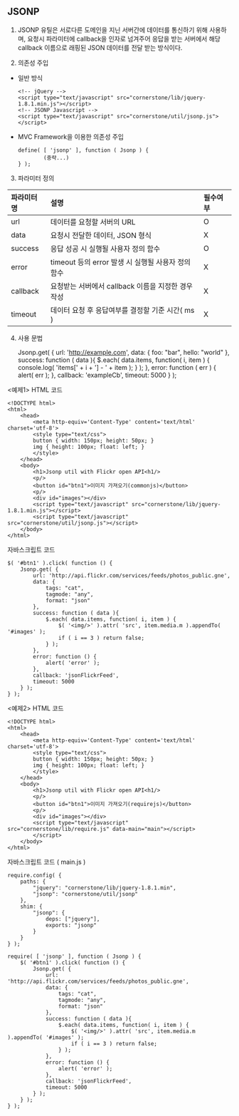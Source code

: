 <!--
layout: 'post'
section: 'Cornerstone Framework'
title: 'JSONP'
outline: 'JSONP'
date: '2012-11-16'
tagstr: 'utiltily'
order: '[5, 1, 3]'
thumbnail: '5.1.03.JSONP.png'
-->

JSONP
-----
1)	JSONP 유틸은 서로다른 도메인을 지닌 서버간에 데이터를 통신하기 위해 사용하며, 요청시 파라미터에 callback을 인자로 넘겨주어 응답을 받는 서버에서 해당 callback 이름으로 래핑된 JSON 데이터를 전달 받는 방식이다.

2)	의존성 주입 

-	일반 방식

		<!-- jQuery -->
		<script type="text/javascript" src="cornerstone/lib/jquery-1.8.1.min.js"></script>
		<!-- JSONP Javascript -->
		<script type="text/javascript" src="cornerstone/util/jsonp.js"></script>

-	MVC Framework을 이용한 의존성 주입
		
		define( [ 'jsonp' ], function ( Jsonp ) {
				(중략...)
		} );

3)	파라미터 정의

파라미터명 | 설명 | 필수여부
:---- | :---- | :----
url | 데이터를 요청할 서버의 URL | O
data | 요청시 전달한 데이터, JSON 형식 | X
success | 응답 성공 시 실행될 사용자 정의 함수 | O
error | timeout 등의 error 발생 시 실행될 사용자 정의 함수 | X
callback | 요청받는 서버에서 callback 이름을 지정한 경우 작성 | X
timeout | 데이터 요청 후 응답여부를 결정할 기준 시간( ms ) | X

4) 사용 문법

	Jsonp.get( {
	    url: 'http://example.com', 
	    data: {
	        foo: "bar",
	        hello: "world"
	    },
	    success: function ( data ){
	        $.each( data.items, function( i, item ) {
				console.log( 'items[' + i + '] - ' + item );
	        } );
	    },
	    error: function ( err ) {
	        alert( err );
	    },
	    callback: 'exampleCb',
	    timeout: 5000
	} );

<예제1>
HTML 코드

	<!DOCTYPE html>
	<html>
		<head>
			<meta http-equiv='Content-Type' content='text/html' charset='utf-8'>
			<style type="text/css">
			button { width: 150px; height: 50px; }
			img { height: 100px; float: left; }
			</style>
		</head>
		<body>
			<h1>Jsonp util with Flickr open API<h1/>
			<p/>
			<button id="btn1">이미지 가져오기(commonjs)</button>
			<p/>
			<div id="images"></div>
			<script type="text/javascript" src="cornerstone/lib/jquery-1.8.1.min.js"></script>
			<script type="text/javascript" src="cornerstone/util/jsonp.js"></script>
		</body>
	</html>

자바스크립트 코드

	$( '#btn1' ).click( function () {
		Jsonp.get( {
	        url: 'http://api.flickr.com/services/feeds/photos_public.gne',
	        data: {
	            tags: "cat",
	            tagmode: "any",
	            format: "json"
	        },
	        success: function ( data ){
	            $.each( data.items, function( i, item ) {
	                $( '<img/>' ).attr( 'src', item.media.m ).appendTo( '#images' );
	                if ( i == 3 ) return false;
	            } );
	        },
	        error: function () {
	            alert( 'error' );
	        },
	        callback: 'jsonFlickrFeed',
	        timeout: 5000
	    } );	
	} );

<예제2>
HTML 코드

	<!DOCTYPE html>
	<html>
		<head>
			<meta http-equiv='Content-Type' content='text/html' charset='utf-8'>
			<style type="text/css">
			button { width: 150px; height: 50px; }
			img { height: 100px; float: left; }
			</style>
		</head>
		<body>
			<h1>Jsonp util with Flickr open API<h1/>
			<p/>
			<button id="btn1">이미지 가져오기(requirejs)</button>
			<p/>
			<div id="images"></div>
			<script type="text/javascript" src="cornerstone/lib/require.js" data-main="main"></script>
			</script>
		</body>
	</html>

자바스크립트 코드 ( main.js )

	require.config( {
	    paths: {
	        "jquery": "cornerstone/lib/jquery-1.8.1.min",
	        "jsonp": "cornerstone/util/jsonp"
	    },
	    shim: {
	        "jsonp": {
	            deps: ["jquery"],
	            exports: "jsonp"
	        }
	    }
	} );

	require( [ 'jsonp' ], function ( Jsonp ) {
	    $( '#btn1' ).click( function () {
	        Jsonp.get( {
	            url: 'http://api.flickr.com/services/feeds/photos_public.gne',
	            data: {
	                tags: "cat",
	                tagmode: "any",
	                format: "json"
	            },
	            success: function ( data ){
	                $.each( data.items, function( i, item ) {
	                    $( '<img/>' ).attr( 'src', item.media.m ).appendTo( '#images' );
	                    if ( i == 3 ) return false;
	                } );
	            },
	            error: function () {
	                alert( 'error' );
	            },
	            callback: 'jsonFlickrFeed',
	            timeout: 5000
	        } );
	    } );
	} );

